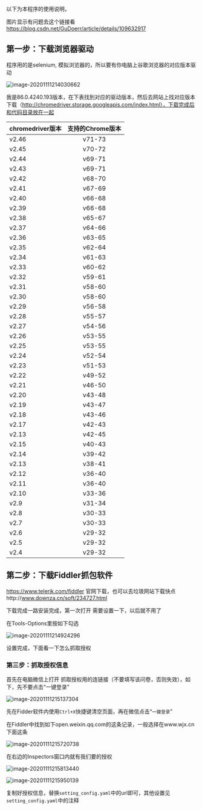 以下为本程序的使用说明，

图片显示有问题去这个链接看 https://blog.csdn.net/GuDoerr/article/details/109632917

## 第一步：下载浏览器驱动

程序用的是selenium, 模拟浏览器的，所以要有你电脑上谷歌浏览器的对应版本驱动

![image-20201111214030662](https://gitee.com/ma_tung_zhou/imageuse1/raw/master/imgg/image-20201111214030662.png)

我是86.0.4240.193版本，在下表找到对应的驱动版本，然后去网站上找对应版本下载（http://chromedriver.storage.googleapis.com/index.html），下载完成后和代码目录放在一起

| chromedriver版本 | 支持的Chrome版本 |
| ---------------- | :--------------: |
| v2.46            |      v71-73      |
| v2.45            |      v70-72      |
| v2.44            |      v69-71      |
| v2.43            |      v69-71      |
| v2.42            |      v68-70      |
| v2.41            |      v67-69      |
| v2.40            |      v66-68      |
| v2.39            |      v66-68      |
| v2.38            |      v65-67      |
| v2.37            |      v64-66      |
| v2.36            |      v63-65      |
| v2.35            |      v62-64      |
| v2.34            |      v61-63      |
| v2.33            |      v60-62      |
| v2.32            |      v59-61      |
| v2.31            |      v58-60      |
| v2.30            |      v58-60      |
| v2.29            |      v56-58      |
| v2.28            |      v55-57      |
| v2.27            |      v54-56      |
| v2.26            |      v53-55      |
| v2.25            |      v53-55      |
| v2.24            |      v52-54      |
| v2.23            |      v51-53      |
| v2.22            |      v49-52      |
| v2.21            |      v46-50      |
| v2.20            |      v43-48      |
| v2.19            |      v43-47      |
| v2.18            |      v43-46      |
| v2.17            |      v42-43      |
| v2.13            |      v42-45      |
| v2.15            |      v40-43      |
| v2.14            |      v39-42      |
| v2.13            |      v38-41      |
| v2.12            |      v36-40      |
| v2.11            |      v36-40      |
| v2.10            |      v33-36      |
| v2.9             |      v31-34      |
| v2.8             |      v30-33      |
| v2.7             |      v30-33      |
| v2.6             |      v29-32      |
| v2.5             |      v29-32      |
| v2.4             |      v29-32      |

## 第二步：下载Fiddler抓包软件

https://www.telerik.com/fiddler 官网下载，也可以去垃圾网站下载快点http://www.downza.cn/soft/234727.html

下载完成一路安装完成，第一次打开 需要设置一下，以后就不用了

在Tools-Options里按如下勾选

![image-20201111214924296](https://gitee.com/ma_tung_zhou/imageuse1/raw/master/imgg/image-20201111214924296.png)

设置完成，下面看一下怎么抓取授权

### 第三步：抓取授权信息

首先在电脑微信上打开 抓取授权用的连链接（不要填写该问卷，否则失效），如下，先不要点击“一键登录”

![image-20201111215137304](https://gitee.com/ma_tung_zhou/imageuse1/raw/master/imgg/image-20201111215813440.png)

先在Fidder软件内使用`Ctrl+X`快捷键清空页面，再在微信点击“`一键登录`”

在Fiddler中找到如下open.weixin.qq.com的这条记录，一般选择在www.wjx.cn下面这条

![image-20201111215720738](https://gitee.com/ma_tung_zhou/imageuse1/raw/master/imgg/image-20201111215137304.png)

在右边的Inspectors窗口内就有我们要的授权

![image-20201111215813440](https://gitee.com/ma_tung_zhou/imageuse1/raw/master/imgg/image-20201111215720738.png)

![image-20201111215950139](https://gitee.com/ma_tung_zhou/imageuse1/raw/master/imgg/image-20201111215950139.png)

复制好授权信息，替换`setting_config.yaml`中的url即可，其他设置见`setting_config.yaml`中的注释